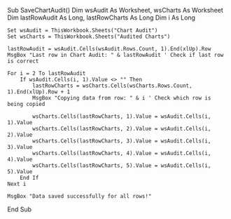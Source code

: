 Sub SaveChartAudit()
    Dim wsAudit As Worksheet, wsCharts As Worksheet
    Dim lastRowAudit As Long, lastRowCharts As Long
    Dim i As Long
    
    Set wsAudit = ThisWorkbook.Sheets("Chart Audit")
    Set wsCharts = ThisWorkbook.Sheets("Audited Charts")
    
    lastRowAudit = wsAudit.Cells(wsAudit.Rows.Count, 1).End(xlUp).Row
    MsgBox "Last row in Chart Audit: " & lastRowAudit ' Check if last row is correct
    
    For i = 2 To lastRowAudit
        If wsAudit.Cells(i, 1).Value <> "" Then
            lastRowCharts = wsCharts.Cells(wsCharts.Rows.Count, 1).End(xlUp).Row + 1
            MsgBox "Copying data from row: " & i ' Check which row is being copied
            
            wsCharts.Cells(lastRowCharts, 1).Value = wsAudit.Cells(i, 1).Value
            wsCharts.Cells(lastRowCharts, 2).Value = wsAudit.Cells(i, 2).Value
            wsCharts.Cells(lastRowCharts, 3).Value = wsAudit.Cells(i, 3).Value
            wsCharts.Cells(lastRowCharts, 4).Value = wsAudit.Cells(i, 4).Value
            wsCharts.Cells(lastRowCharts, 5).Value = wsAudit.Cells(i, 5).Value
        End If
    Next i
    
    MsgBox "Data saved successfully for all rows!"
End Sub
